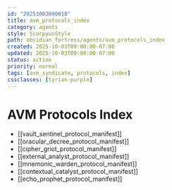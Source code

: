 ```yaml
---
id: "20251003090018"
title: avm_protocols_index
category: agents
style: ScorpyunStyle
path: obsidian_fortress/agents/avm_protocols_index
created: 2025-10-03T09:00:00-07:00
updated: 2025-10-03T09:00:00-07:00
status: active
priority: normal
tags: [avm_syndicate, protocols, index]
cssclasses: [tyrian-purple]
---
```


# AVM Protocols Index
- [[vault_sentinel_protocol_manifest]]
- [[oracular_decree_protocol_manifest]]
- [[cipher_griot_protocol_manifest]]
- [[external_analyst_protocol_manifest]]
- [[mnemonic_warden_protocol_manifest]]
- [[contextual_catalyst_protocol_manifest]]
- [[echo_prophet_protocol_manifest]]